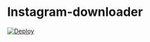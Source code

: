 # Instagram-downloader

[![Deploy](https://www.herokucdn.com/deploy/button.svg)](https://heroku.com/deploy?template=your-repo-url)
